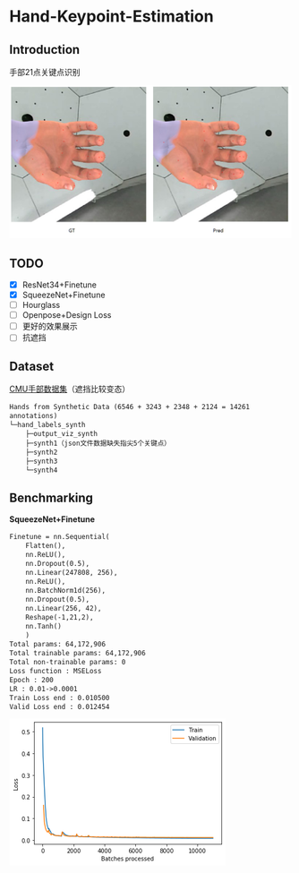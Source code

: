 # Hand-Keypoint-Estimation

## Introduction

手部21点关键点识别

![GT](image/com.png)

## TODO

- [x] ResNet34+Finetune
- [x] SqueezeNet+Finetune
- [ ] Hourglass
- [ ] Openpose+Design Loss
- [ ] 更好的效果展示
- [ ] 抗遮挡

## Dataset

[CMU手部数据集](http://domedb.perception.cs.cmu.edu/handdb.html)（遮挡比较变态）

```
Hands from Synthetic Data (6546 + 3243 + 2348 + 2124 = 14261 annotations)
└─hand_labels_synth
    ├─output_viz_synth
    ├─synth1（json文件数据缺失指尖5个关键点）
    ├─synth2
    ├─synth3
    └─synth4
```

## Benchmarking

**SqueezeNet+Finetune**

```
Finetune = nn.Sequential(
    Flatten(), 
    nn.ReLU(),
    nn.Dropout(0.5),
    nn.Linear(247808, 256),
    nn.ReLU(),
    nn.BatchNorm1d(256),
    nn.Dropout(0.5),
    nn.Linear(256, 42),
    Reshape(-1,21,2),
    nn.Tanh()
    ) 
Total params: 64,172,906
Total trainable params: 64,172,906
Total non-trainable params: 0
Loss function : MSELoss
Epoch : 200
LR : 0.01->0.0001
Train Loss end : 0.010500	
Valid Loss end : 0.012454
```

![Loss](image/Loss.png)


